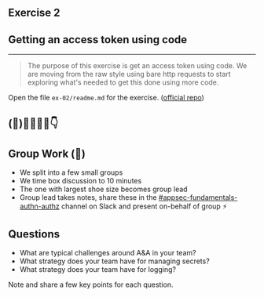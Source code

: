 ## Exercise 2  

## Getting an access token using code

---

>The purpose of this exercise is get an access token using code. We are moving from the raw style using bare http requests to start exploring what's needed to get this done using more code.

Open the file `ex-02/readme.md` for the exercise. ([official repo](https://github.com/equinor/appsec-fundamentals-authn-authz-cs/blob/main/ex-02/readme.md))

(🥸)👷‍♀️👷‍♂️👇
---
## Group Work (🥸)

* We split into a few small groups
* We time box discussion to 10 minutes
* The one with largest shoe size becomes group lead
* Group lead takes notes, share these in the [#appsec-fundamentals-authn-authz](https://equinor.slack.com/archives/C051G3JV7NE) channel on Slack and present on-behalf of group ⚡️

</p>

## Questions

* What are typical challenges around A&A in your team?
* What strategy does your team have for managing secrets?
* What strategy does your team have for logging?

Note and share a few key points for each question.
